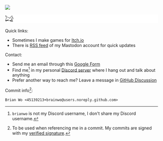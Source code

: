 ![](https://img.itch.zone/aW1nLzk0MTQ0NTIucG5n/original/fpRyRg.png)

![](./cat.gif)

Quick links:
- Sometimes I make games for [Itch.io](https://brianwo.itch.io/)
- There is [RSS feed](https://techhub.social/@brianwo.rss) of my Mastodon account for quick updates

Contact:
- Send me an email through this [Google Form](https://forms.gle/izWrmtUkqN92czHM7)
- Find me[^1] in my personal [Discord server](https://discord.gg/QR63QRZntK) where I hang out and talk about anything
- Prefer another way to reach me? Leave a message in [GitHub Discussion](https://github.com/brainwo/brainwo/discussions)

Commit info[^2]:
```
Brian Wo <45139213+brainwo@users.noreply.github.com>
```

[^1]: `brianwo` is not my Discord username, I don't share my Discord username.
[^2]: To be used when referencing me in a commit. My commits are signed with my [verified signature](https://docs.github.com/assets/cb-17614/mw-1440/images/help/commits/verified-commit.webp).
